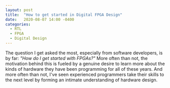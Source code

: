 ```yaml
---
layout: post
title:  "How to get started in Digital FPGA Design"
date:   2020-08-07 14:00 -0400
categories: 
  - RTL
  - FPGA 
  - Digital Design
---
```

The question I get asked the most, especially from software developers, is by far: *"How do I get started with FPGAs?"* More often than not, the motivation behind this is fueled by a genuine desire to learn more about the kinds of hardware they have been programming for all of these years. And more often than not, I've seen experienced programmers take their skills to the next level by forming an intimate understanding of hardware design. 